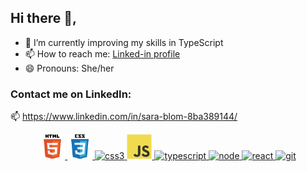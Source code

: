 ## Hi there 👋,

- 🌱 I’m currently improving my skills in TypeScript
- 📫 How to reach me: <a href="https://www.linkedin.com/in/sara-blom-8ba389144/">Linked-in profile</a>
- 😄 Pronouns: She/her
 
### Contact me on LinkedIn:
📫 https://www.linkedin.com/in/sara-blom-8ba389144/

<p align="center"> 
  <a href="https://www.w3.org/html/" target="_blank"> 
    <img src="https://raw.githubusercontent.com/devicons/devicon/master/icons/html5/html5-original-wordmark.svg" alt="html5" height="40"/> 
  </a>
  <a href="https://www.w3schools.com/css/" target="_blank"> 
    <img src="https://raw.githubusercontent.com/devicons/devicon/master/icons/css3/css3-original-wordmark.svg" alt="css3" height="40"/> 
  </a> 
    <a href="https://sass-lang.com/" target="_blank"> 
    <img src="https://upload.wikimedia.org/wikipedia/commons/thumb/9/96/Sass_Logo_Color.svg/1200px-Sass_Logo_Color.svg.png" alt="css3" height="40"/> 
  </a> 
  <a href="https://developer.mozilla.org/en-US/docs/Web/JavaScript" target="_blank"> 
    <img src="https://raw.githubusercontent.com/devicons/devicon/master/icons/javascript/javascript-original.svg" alt="javascript" height="40"/> 
  </a>  
   <a href="https://developer.mozilla.org/en-US/docs/Web/JavaScript" target="_blank"> 
    <img src="https://upload.wikimedia.org/wikipedia/commons/4/4c/Typescript_logo_2020.svg" alt="typescript" height="40"/> 
  </a>  
   <a href="https://nodejs.org/en/" target="_blank"> 
    <img src="https://mpng.subpng.com/20180821/zwc/kisspng-node-js-javascript-express-js-portable-network-gra-mixin-software-5b7c72478c6ba0.9607634315348823755752.jpg" alt="node" height="40"/> 
  </a>  

   <a href="https://reactjs.org/" target="_blank"> 
    <img src="https://upload.wikimedia.org/wikipedia/commons/thumb/a/a7/React-icon.svg/1200px-React-icon.svg.png" alt="react" height="40"/> 
  </a>  
  <a href="https://git-scm.com/" target="_blank"> 
    <img src="https://www.vectorlogo.zone/logos/git-scm/git-scm-icon.svg" alt="git" height="40"/> 
  </a>
</p>

<!--
**sarablom/sarablom** is a ✨ _special_ ✨ repository because its `README.md` (this file) appears on your GitHub profile.

Here are some ideas to get you started:

- 🔭 I’m currently working on ...
- 🌱 I’m currently learning ...
- 👯 I’m looking to collaborate on ...
- 🤔 I’m looking for help with ...
- 💬 Ask me about ...
- 📫 How to reach me: ...
- 😄 Pronouns: ...
- ⚡ Fun fact: ...
-->
